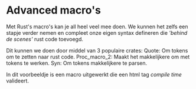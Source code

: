 # Advanced macro's
Met Rust's macro's kan je all heel veel mee doen.
We kunnen het zelfs een stapje verder nemen en compleet onze eigen syntax defineren die _'behind de scenes'_ rust code toevoegd.

Dit kunnen we doen door middel van 3 populaire crates:
Quote: Om tokens om te zetten naar rust code.
Proc_macro_2: Maakt het makkelijkere om met tokens te werken.
Syn: Om tokens makkelijkere te parsen.

In dit voorbeeldje is een macro uitgewerkt die een html tag _compile time_ valideert.